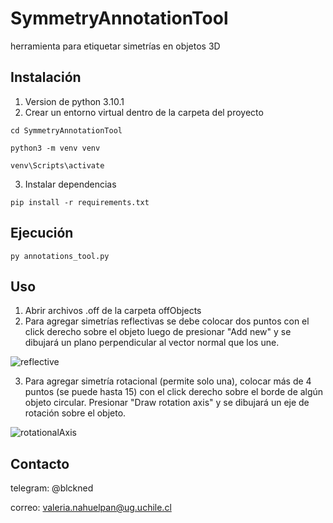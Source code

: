# SymmetryAnnotationTool
herramienta para etiquetar simetrías en objetos 3D
## Instalación
1. Version de python 3.10.1
2. Crear un entorno virtual dentro de la carpeta del proyecto

```
cd SymmetryAnnotationTool
```
```
python3 -m venv venv
```
```
venv\Scripts\activate
```
3. Instalar dependencias
```
pip install -r requirements.txt
```
## Ejecución
```
py annotations_tool.py    
```
## Uso
1. Abrir archivos .off de la carpeta offObjects
2. Para agregar simetrías reflectivas se debe colocar dos puntos con el click derecho sobre el objeto luego de presionar "Add new" y se dibujará un plano perpendicular al vector normal que los une.
   
![reflective](https://github.com/ValeriaNahuelpan/SymmetryAnnotationTool/assets/62121145/23b658bb-0b5f-4260-b728-efd0c432d07d)

3. Para agregar simetría rotacional (permite solo una), colocar más de 4 puntos (se puede hasta 15) con el click derecho sobre el borde de algún objeto circular. Presionar "Draw rotation axis" y se dibujará un eje de rotación sobre el objeto.

![rotationalAxis](https://github.com/ValeriaNahuelpan/SymmetryAnnotationTool/assets/62121145/8ca6b2ac-4172-4465-9c62-e3957ed2bc0f)

## Contacto
telegram: @blckned

correo: valeria.nahuelpan@ug.uchile.cl
